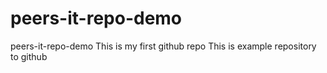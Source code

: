 # peers-it-repo-demo
peers-it-repo-demo
This is my first github repo
This is example repository to github
